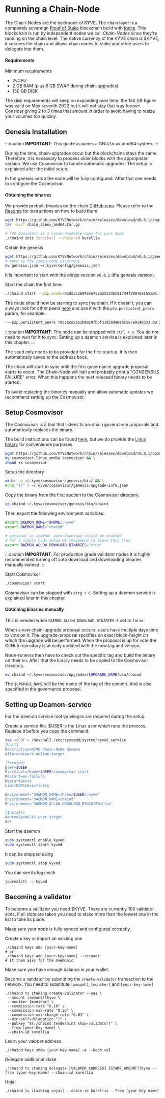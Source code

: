 # Running a Chain-Node

The Chain-Nodes are the backbone of KYVE. The chain layer is a
completely sovereign [Proof of Stake](https://en.wikipedia.org/wiki/Proof_of_stake)
blockchain build with [Ignite](https://ignite.com/). This
blockchain is run by independent nodes we call _Chain-Nodes_
since they're running on the chain level. The native currency
of the KYVE chain is $KYVE, it secures the chain
and allows chain nodes to stake and other users to delegate into them.

#### Requirements

Minimum requirements

- 2vCPU
- 2 GB RAM (plus 8 GB SWAP during chain-upgrades)
- 150 GB DISK

The disk requirements will keep on expanding over time: the 150 GB figure was valid
on May seventh 2022 but it will not stay that way forever. Consider giving 2 to 3 times
that amount in order to avoid having to resize your volumes too quickly.

## Genesis Installation

:::caution
**IMPORTANT**:
This guide assumes a GNU/Linux amd64 system.
:::

During the time, chain-upgrades occur but the blockchains stays the same.
Therefore, it is necessary to process older blocks with the appropriate version.
We use Cosmovisor to handle automatic upgrades. The setup is explained after
the initial setup.

In the genesis setup the node will be fully configured. After that one needs to configure
the Cosmovisor.

#### Obtaining the binaries

We provide prebuilt binaries on the chain [GitHub repo](https://github.com/KYVENetwork/chain/releases/tag/v0.0.1).
Please refer to the [Readme](https://github.com/KYVENetwork/chain) for instructions on how to build them.

```bash
wget https://github.com/KYVENetwork/chain/releases/download/v0.0.1/chain_linux_amd64.tar.gz
tar -xvzf chain_linux_amd64.tar.gz

# The [moniker] is a human-readable name for your node
./chaind init [moniker] --chain-id korellia
```

Obtain the genesis

```bash
wget https://github.com/KYVENetwork/chain/releases/download/v0.0.1/genesis.json
# move to the chain-node directory
mv genesis.json ~/.kyve/config/genesis.json
```

It is important to start with the oldest version `v0.0.1` (the genesis version).

Start the chain the first time:

```bash
./chaind start --p2p.seeds=02dd2c26948ea758a25d3dbc91744f8897681652@3.73.27.185:26656
```

The node should now be starting to sync the chain. If it doesn't, you can always look
for other peers [here](https://rpc.korellia.kyve.network/net_info) and use it with
the `p2p.persistent_peers` param, for example:

```bash
---p2p.persistent_peers 70556c82352b9919fb6f339b9da0ebc587e9148c@3.68.232.117:26656
```

:::caution
**IMPORTANT**:
The node can be stopped with `ctrl + c`. You do not need to wait for it to sync. Setting up a daemon service is explained later in this chapter.
:::

The seed only needs to be provided for the first startup.
It is then automatically saved to the address book.

The chain will start to sync until the first governance upgrade
proposal starts to occur. The Chain-Node will halt and probably print a
"CONSENSUS FAILURE" error. When this happens the next released binary
needs to be started.

To avoid replacing the binaries manually and allow automatic updates
we recommend setting up the Cosmovisor.

## Setup Cosmovisor

The Cosmovisor is a tool that listens to on-chain governance proposals
and automatically replaces the binary.

The build instructions can be found [here](https://github.com/cosmos/cosmos-sdk/tree/master/cosmovisor),
but we do provide the [Linux binary](https://github.com/KYVENetwork/chain/releases/download/v0.0.1/cosmovisor_linux_amd64) for convenience purposes.

```bash
wget https://github.com/KYVENetwork/chain/releases/download/v0.0.1/cosmovisor_linux_amd64 && \
mv cosmovisor_linux_amd64 cosmovisor && \
chmod +x cosmovisor
```

Setup the directory

```bash
mkdir -p ~/.kyve/cosmovisor/genesis/bin/ && \
echo "{}" > ~/.kyve/cosmovisor/genesis/upgrade-info.json
```

Copy the binary from the first section to the Cosmovisor directory.

```bash
cp chaind ~/.kyve/cosmovisor/genesis/bin/chaind
```

Then export the following environment variables:

```bash
export DAEMON_HOME="$HOME/.kyve"
export DAEMON_NAME="chaind"

# optional on whether auto-download should be enabled
# for a simple node setup we recommend to leave this true
export DAEMON_ALLOW_DOWNLOAD_BINARIES="true"
```

:::caution
**IMPORTANT**: For production grade validator nodes it is highly recommended turning off auto download and downloading binaries manually instead.
:::

Start Cosmovisor

```bash
./cosmovisor start
```

Cosmovisor can be stopped with `strg + C`. Setting up a daemon service is explained later in this chapter.

#### Obtaining binaries manually

This is needed when `DAEMON_ALLOW_DOWNLOAD_BINARIES` is set to `false`.

When a new chain-upgrade proposal occurs, users have multiple days time to vote on it.
The upgrade-proposal specifies an exact block-height on which the upgrade will be performed.
When the proposal is up for vote the GitHub repository is already updated with the new tag and version.

Node-runners then have to check out the specific tag and build the binary on their on.
After that the binary needs to be copied to the Cosmovisor directory.

```bash
mv chaind ~/.kyve/cosmovisor/upgrades/$UPGRADE_NAME/bin/chaind
```

The `$UPGRADE_NAME` will be the name of the tag of the commit. And is also specified in the governance proposal.

## Setting up Deamon-service

For the daemon service root-privileges are required during the setup.

Create a service file.
$USER is the Linux user which runs the process. Replace it before you copy the command

```bash
tee <<EOF > /dev/null /etc/systemd/system/kyved.service
[Unit]
Description=KYVE Chain-Node daemon
After=network-online.target

[Service]
User=$USER
ExecStart=/home/$USER/cosmovisor start
Restart=on-failure
RestartSec=3
LimitNOFILE=infinity

Environment="DAEMON_HOME=/home/$USER/.kyve"
Environment="DAEMON_NAME=chaind"
Environment="DAEMON_ALLOW_DOWNLOAD_BINARIES=true"

[Install]
WantedBy=multi-user.target
EOF
```

Start the daemon

```bash
sudo systemctl enable kyved
sudo systemctl start kyved
```

It can be stopped using

```bash
sudo systemctl stop kyved
```

You can see its logs with

```bash
journalctl -u kyved
```

## Becoming a validator

To become a validator you need $KYVE.
There are currently 100 validator slots, if all slots are taken
you need to stake more than the lowest one in the list to take its place.

Make sure your node is fully synced and configured correctly.

Create a key or import an existing one

```shell
./chaind keys add [your-key-name]
# or
./chaind keys add [your-key-name] --recover
# It then asks for the mnemonic
```

Make sure you have enough balance in your wallet.

Become a validator by submitting the `create-validator` transaction to the network.
You need to substitute `[amount]`, `[moniker]` and `[your-key-name]`

```
./chaind tx staking create-validator --yes \
 --amount [amount]tkyve \
 --moniker [moniker] \
 --commission-rate "0.10" \
 --commission-max-rate "0.20" \
 --commission-max-change-rate "0.01" \
 --min-self-delegation "1" \
 --pubkey "$(./chaind tendermint show-validator)" \
 --from [your-key-name] \
 --chain-id korellia
```

Learn your _valoper_ address

```
./chaind keys show [your-key-name] -a --bech val
```

Delegate additional stake

```
./chaind tx staking delegate [VALOPER_ADDRESS] [STAKE_AMOUNT]tkyve --from [your-key-name] --chain-id korellia
```

Unjail

```
./chaind tx slashing unjail --chain-id korellia --from [your-key-name]
```
